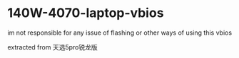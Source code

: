 # 140W-4070-laptop-vbios
im not responsible for any issue of flashing or other ways of using this vbios

extracted from 天选5pro锐龙版
